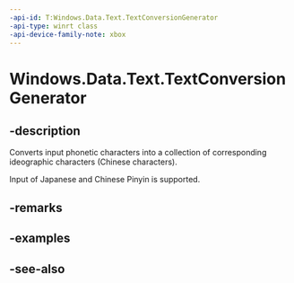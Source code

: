 ```yaml
---
-api-id: T:Windows.Data.Text.TextConversionGenerator
-api-type: winrt class
-api-device-family-note: xbox
---
```


<!-- Class syntax.
public class TextConversionGenerator : Windows.Data.Text.ITextConversionGenerator
-->

# Windows.Data.Text.TextConversionGenerator

## -description
Converts input phonetic characters into a collection of corresponding ideographic characters (Chinese characters).

Input of Japanese and Chinese Pinyin is supported.

## -remarks

## -examples

## -see-also
